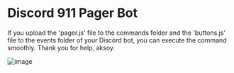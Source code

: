 # Discord 911 Pager Bot

If you upload the 'pager.js' file to the commands folder and the 'buttons.js' file to the events folder of your Discord bot, you can execute the command smoothly.
Thank you for help, aksoy.


![image](https://github.com/ulasbayraktar/pager-bot/assets/73671806/7130ba75-89f7-4910-b9c1-f7a9a8fd4b88)

